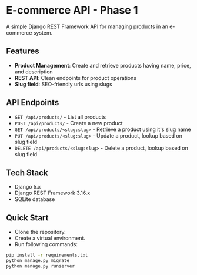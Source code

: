 # E-commerce API - Phase 1

A simple Django REST Framework API for managing products in an e-commerce system.

## Features
- **Product Management**: Create and retrieve products having name, price, and description
- **REST API**: Clean endpoints for product operations
- **Slug field**: SEO-friendly urls using slugs

## API Endpoints
- `GET /api/products/` - List all products
- `POST /api/products/` - Create a new product
- `GET /api/products/<slug:slug>` - Retrieve a product using it's slug name
- `PUT /api/products/<slug:slug>` - Update a product, lookup based on slug field
- `DELETE /api/products/<slug:slug>` - Delete a product, lookup based on slug field

## Tech Stack
- Django 5.x
- Django REST Framework 3.16.x
- SQLite database

## Quick Start
- Clone the repository. 
- Create a virtual environment.
- Run following commands: 
```bash
pip install -r requirements.txt
python manage.py migrate
python manage.py runserver
```
